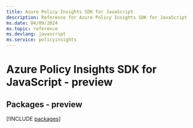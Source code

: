 ```yaml
---
title: Azure Policy Insights SDK for JavaScript
description: Reference for Azure Policy Insights SDK for JavaScript
ms.date: 04/09/2024
ms.topic: reference
ms.devlang: javascript
ms.service: policyinsights
---
```

# Azure Policy Insights SDK for JavaScript - preview
## Packages - preview
[!INCLUDE [packages](policy-insights-index.md)]